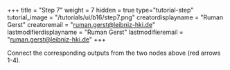 +++
title = "Step 7"
weight = 7
hidden = true
type="tutorial-step"
tutorial_image = "/tutorials/ui/b16/step7.png"
creatordisplayname = "Ruman Gerst"
creatoremail = "ruman.gerst@leibniz-hki.de"
lastmodifierdisplayname = "Ruman Gerst"
lastmodifieremail = "ruman.gerst@leibniz-hki.de"
+++

Connect the corresponding outputs from the two nodes above (red arrows 1-4).